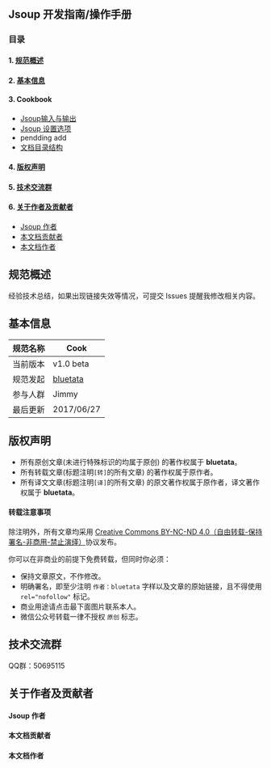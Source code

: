 ## Jsoup 开发指南/操作手册

### 目录

#### 1. [规范概述](#intro)
#### 2. [基本信息](#profile)
#### 3. Cookbook
   * [Jsoup输入与输出](/jsoup-manual-cookbook/src/manual/cookbook/org/guideline/sections01/README.md)
   * [Jsoup 设置选项](/jsoup-manual-cookbook/src/manual/cookbook/org/guideline/sections02/README.md)
   * pendding add
   * [文档目录结构](#directory)

#### 4. [版权声明](#copyright)
#### 5. [技术交流群](#communication)
#### 6. [关于作者及贡献者](#acout)
  * [Jsoup 作者](#about_jsoup)
  * [本文档贡献者](#about_contributor)
  * [本文档作者](#about_me)

<a name="intro"></a>
## 规范概述

经验技术总结，如果出现链接失效等情况，可提交 Issues 提醒我修改相关内容。

<a name="profile"></a>
## 基本信息

规范名称 | Cook
--------|------|
当前版本 | v1.0 beta
规范发起 | [bluetata](http://blog.csdn.net/dietime1943/)
参与人群 | Jimmy
最后更新 | 2017/06/27

<a name="copyright"></a>
## 版权声明

* 所有原创文章(未进行特殊标识的均属于原创) 的著作权属于 **bluetata**。
* 所有转载文章(标题注明`[转]`的所有文章) 的著作权属于原作者。
* 所有译文文章(标题注明`[译]`的所有文章) 的原文著作权属于原作者，译文著作权属于 **bluetata**。

#### 转载注意事项

除注明外，所有文章均采用 [Creative Commons BY-NC-ND 4.0（自由转载-保持署名-非商用-禁止演绎）](http://creativecommons.org/licenses/by-nc-nd/4.0/deed.zh)协议发布。

你可以在非商业的前提下免费转载，但同时你必须：

* 保持文章原文，不作修改。
* 明确署名，即至少注明 `作者：bluetata` 字样以及文章的原始链接，且不得使用 `rel="nofollow"` 标记。
* 商业用途请点击最下面图片联系本人。
* 微信公众号转载一律不授权 `原创` 标志。

<a name="communication"></a>
## 技术交流群

QQ群：50695115

<a name="acout"></a>
## 关于作者及贡献者

<a name="about_jsoup"></a>
#### Jsoup 作者

<a name="about_contributor"></a>
#### 本文档贡献者

<a name="about_me"></a>
#### 本文档作者
